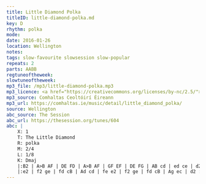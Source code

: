 ```yaml
---
title: Little Diamond Polka
titleID: little-diamond-polka.md
key: D
rhythm: polka
mode:
date: 2016-01-26
location: Wellington
notes:
tags: slow-favourite slowsession slow-popular
repeats: 2
parts: AABB
regtuneoftheweek:
slowtuneoftheweek:
mp3_file: /mp3/little-diamond-polka.mp3
mp3_licence: <a href="https://creativecommons.org/licenses/by-nc/2.5/">CC-BY-NC-2.5</a>
mp3_source: Comhaltas Ceoltóirí Éireann
mp3_url: https://comhaltas.ie/music/detail/little_diamond_polka/
source: Wellington
abc_source: The Session
abc_url: https://thesession.org/tunes/604
abc: |
    X: 1
    T: The Little Diamond
    R: polka
    M: 2/4
    L: 1/8
    K: Dmaj
    |:B2 | A>B AF | DE FD | A>B AF | GF EF | DE FG | AB cd | ed ce | d2 :||!
    |:e2 | f2 ge | fd cB | Ad cd | fe e2 | f2 ge | fd cB | Ag ec | d2 :||!
---
```


